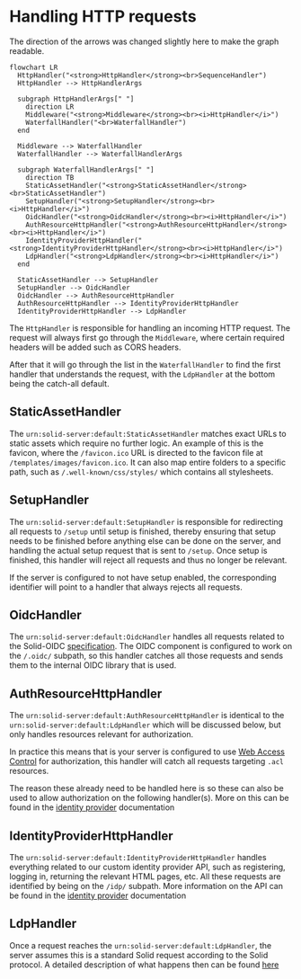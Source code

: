 # Handling HTTP requests

The direction of the arrows was changed slightly here to make the graph readable.

```mermaid
flowchart LR
  HttpHandler("<strong>HttpHandler</strong><br>SequenceHandler")
  HttpHandler --> HttpHandlerArgs

  subgraph HttpHandlerArgs[" "]
    direction LR
    Middleware("<strong>Middleware</strong><br><i>HttpHandler</i>")
    WaterfallHandler("<br>WaterfallHandler")
  end

  Middleware --> WaterfallHandler
  WaterfallHandler --> WaterfallHandlerArgs

  subgraph WaterfallHandlerArgs[" "]
    direction TB
    StaticAssetHandler("<strong>StaticAssetHandler</strong><br>StaticAssetHandler")
    SetupHandler("<strong>SetupHandler</strong><br><i>HttpHandler</i>")
    OidcHandler("<strong>OidcHandler</strong><br><i>HttpHandler</i>")
    AuthResourceHttpHandler("<strong>AuthResourceHttpHandler</strong><br><i>HttpHandler</i>")
    IdentityProviderHttpHandler("<strong>IdentityProviderHttpHandler</strong><br><i>HttpHandler</i>")
    LdpHandler("<strong>LdpHandler</strong><br><i>HttpHandler</i>")
  end

  StaticAssetHandler --> SetupHandler
  SetupHandler --> OidcHandler
  OidcHandler --> AuthResourceHttpHandler
  AuthResourceHttpHandler --> IdentityProviderHttpHandler
  IdentityProviderHttpHandler --> LdpHandler
```

The `HttpHandler` is responsible for handling an incoming HTTP request.
The request will always first go through the `Middleware`,
where certain required headers will be added such as CORS headers.

After that it will go through the list in the `WaterfallHandler`
to find the first handler that understands the request,
with the `LdpHandler` at the bottom being the catch-all default.

## StaticAssetHandler

The `urn:solid-server:default:StaticAssetHandler` matches exact URLs to static assets which require no further logic.
An example of this is the favicon, where the `/favicon.ico` URL
is directed to the favicon file at `/templates/images/favicon.ico`.
It can also map entire folders to a specific path, such as `/.well-known/css/styles/` which contains all stylesheets.

## SetupHandler

The `urn:solid-server:default:SetupHandler` is responsible
for redirecting all requests to `/setup` until setup is finished,
thereby ensuring that setup needs to be finished before anything else can be done on the server,
and handling the actual setup request that is sent to `/setup`.
Once setup is finished, this handler will reject all requests and thus no longer be relevant.

If the server is configured to not have setup enabled,
the corresponding identifier will point to a handler that always rejects all requests.

## OidcHandler

The `urn:solid-server:default:OidcHandler` handles all requests related
to the Solid-OIDC [specification](https://solid.github.io/solid-oidc/).
The OIDC component is configured to work on the `/.oidc/` subpath,
so this handler catches all those requests and sends them to the internal OIDC library that is used.

## AuthResourceHttpHandler

The `urn:solid-server:default:AuthResourceHttpHandler` is identical
to the `urn:solid-server:default:LdpHandler` which will be discussed below,
but only handles resources relevant for authorization.

In practice this means that is your server is configured
to use [Web Access Control](https://solidproject.org/TR/wac) for authorization,
this handler will catch all requests targeting `.acl` resources.

The reason these already need to be handled here is so these can also be used
to allow authorization on the following handler(s).
More on this can be found in the [identity provider](../../../usage/identity-provider/#access) documentation

## IdentityProviderHttpHandler

The `urn:solid-server:default:IdentityProviderHttpHandler` handles everything
related to our custom identity provider API, such as registering, logging in, returning the relevant HTML pages, etc.
All these requests are identified by being on the `/idp/` subpath.
More information on the API can be found in the [identity provider](../../../usage/identity-provider) documentation

## LdpHandler

Once a request reaches the `urn:solid-server:default:LdpHandler`,
the server assumes this is a standard Solid request according to the Solid protocol.
A detailed description of what happens then can be found [here](protocol/overview.md)

